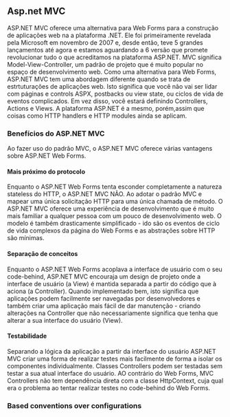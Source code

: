 ## Asp.net MVC

ASP.NET MVC oferece uma alternativa para Web Forms para a construção de aplicações web na a plataforma .NET. 
Ele foi primeiramente revelada pela Microsoft em novembro de 2007 e, desde então, teve 5 grandes lançamentos até agora e estamos aguardando a 6 versão que promete revolucionar tudo o que acreditamos na plataforma ASP.NET. 
MVC significa Model-View-Controller, um padrão de projeto que é muito popular no espaço de desenvolvimento web.
Como uma alternativa para Web Forms, ASP.NET MVC tem uma abordagem diferente quando se trata de estrtuturações de aplicações web. Isto significa que você não vai ser lidar com páginas e controls ASPX, postbacks ou view state, ou ciclos de vida de eventos complicados. Em vez disso, você estará definindo Controllers, Actions e Views. A plataforma ASP.NET é a mesmo, porém,assim que coisas como HTTP handlers e HTTP modules ainda se aplicam.

### Benefícios do ASP.NET MVC

Ao fazer uso do padrão MVC, o ASP.NET MVC oferece várias vantagens sobre ASP.NET Web Forms.

#### Mais próximo do protocolo

Enquanto o ASP.NET Web Forms tenta esconder completamente a natureza stateless do HTTP, o ASP.NET MVC NÃO. 
Ao adotar o padrão MVC e mapear uma única solicitação HTTP para uma única chamada de método. O ASP.NET MVC oferece uma experiência de desenvolvimento que é muito mais familiar a qualquer pessoa com um pouco de desenvolvimento web. O modelo é também drasticamente simplificado - ido são os eventos de ciclo de vida complexos da página do Web Forms e as abstrações sobre HTTP são mínimas.

#### Separação de conceitos

Enquanto o ASP.NET Web Forms acoplava a interface de usuário com o seu code-behind, ASP.NET MVC encouraja um design de projeto onde a interface de usuário (a View) é mantida separada a partir do código que à aciona (a Controller). Quando implementado bem, isto significa que aplicações podem facilmente ser navegadas por desenvolvedores e também criar uma aplicação mais fácil de dar manutenção - criando alterações na Controller que não necessariamente significa que tenha que alterar a sua interface do usuário (View).

#### Testabilidade

Separando a lógica da aplicação a partir da interface do usuário ASP.NET MVC criar uma forma de realizar testes mais facilmente de forma a isolar os componentes individualmente. Classes Controllers podem ser testadas sem testar a sua atual interface do usuário. AO contrário do Web Forms, MVC Controllers não tem dependência direta com a classe HttpContext, cuja qual era o problema ao tentar realizar testes no code-behind do Web Forms.


### Based conventions over configurations